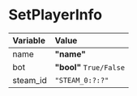 # SetPlayerInfo

| Variable | Value |
| :--- | :--- |
| name | **"**name**"** |
| bot | **"**bool**"** `True/False` |
| steam\_id | `"STEAM_0:?:?"` |

